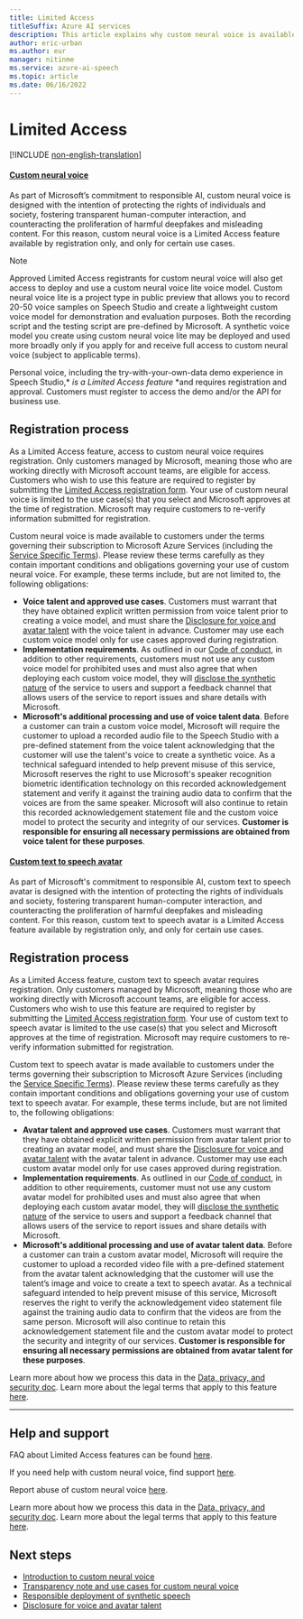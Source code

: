 ```yaml
---
title: Limited Access
titleSuffix: Azure AI services
description: This article explains why custom neural voice is available as Limited Access feature and how to request access.
author: eric-urban
ms.author: eur
manager: nitinme
ms.service: azure-ai-speech
ms.topic: article
ms.date: 06/16/2022
---
```


# Limited Access

[!INCLUDE [non-english-translation](../../includes/non-english-translation.md)]

#### [Custom neural voice](#tab/cnv)

As part of Microsoft’s commitment to responsible AI, custom neural voice is designed with the intention of protecting the rights of individuals and society, fostering transparent human-computer interaction, and counteracting the proliferation of harmful deepfakes and misleading content. For this reason, custom neural voice is a Limited Access feature available by registration only, and only for certain use cases.

> [!NOTE]
> Approved Limited Access registrants for custom neural voice will also get access to deploy and use a custom neural voice lite voice model. Custom neural voice lite is a project type in public preview that allows you to record 20-50 voice samples on Speech Studio and create a lightweight custom voice model for demonstration and evaluation purposes. Both the recording script and the testing script are pre-defined by Microsoft. A synthetic voice model you create using custom neural voice lite may be deployed and used more broadly only if you apply for and receive full access to custom neural voice (subject to applicable terms).
>
> Personal voice, including the try-with-your-own-data demo experience in Speech Studio,* *is a Limited Access feature* *and requires registration and approval. Customers must register to access the demo and/or the API for business use.   

## Registration process 

As a Limited Access feature, access to custom neural voice requires registration. Only customers managed by Microsoft, meaning those who are working directly with Microsoft account teams, are eligible for access. Customers who wish to use this feature are required to register by submitting the [Limited Access registration form](https://aka.ms/customneural). Your use of custom neural voice is limited to the use case(s) that you select and Microsoft approves at the time of registration. Microsoft may require customers to re-verify information submitted for registration. 

Custom neural voice is made available to customers under the terms governing their subscription to Microsoft Azure Services (including the [Service Specific Terms](https://go.microsoft.com/fwlink/?linkid=2018760)). Please review these terms carefully as they contain important conditions and obligations governing your use of custom neural voice. For example, these terms include, but are not limited to, the following obligations:
- **Voice talent and approved use cases**. Customers must warrant that they have obtained explicit written permission from voice talent prior to creating a voice model, and must share the [Disclosure for voice and avatar talent](/azure/ai-foundry/responsible-ai/speech-service/disclosure-voice-talent) with the voice talent in advance. Customer may use each custom voice model only for use cases approved during registration. 
- **Implementation requirements**. As outlined in our [Code of conduct](/legal/ai-code-of-conduct?context=/azure/ai-services/speech-service/context/context), in addition to other requirements, customers must not use any custom voice model for prohibited uses and must also agree that when deploying each custom voice model, they will [disclose the synthetic nature](/azure/ai-foundry/responsible-ai/speech-service/text-to-speech/concepts-disclosure-guidelines) of the service to users and support a feedback channel that allows users of the service to report issues and share details with Microsoft. 
- **Microsoft's additional processing and use of voice talent data**. Before a customer can train a custom voice model, Microsoft will require the customer to upload a recorded audio file to the Speech Studio with a pre-defined statement from the voice talent acknowledging that the customer will use the talent's voice to create a synthetic voice. As a technical safeguard intended to help prevent misuse of this service, Microsoft reserves the right to use Microsoft's speaker recognition biometric identification technology on this recorded acknowledgement statement and verify it against the training audio data to confirm that the voices are from the same speaker. Microsoft will also continue to retain this recorded acknowledgement statement file and the custom voice model to protect the security and integrity of our services. **Customer is responsible for ensuring all necessary permissions are obtained from voice talent for these purposes**.

#### [Custom text to speech avatar](#tab/avatar)

As part of Microsoft's commitment to responsible AI, custom text to speech avatar is designed with the intention of protecting the rights of individuals and society, fostering transparent human-computer interaction, and counteracting the proliferation of harmful deepfakes and misleading content. For this reason, custom text to speech avatar is a Limited Access feature available by registration only, and only for certain use cases.

## Registration process 

As a Limited Access feature, custom text to speech avatar requires registration. Only customers managed by Microsoft, meaning those who are working directly with Microsoft account teams, are eligible for access. Customers who wish to use this feature are required to register by submitting the [Limited Access registration form](https://aka.ms/customneural). Your use of custom text to speech avatar is limited to the use case(s) that you select and Microsoft approves at the time of registration. Microsoft may require customers to re-verify information submitted for registration.  

Custom text to speech avatar is made available to customers under the terms governing their subscription to Microsoft Azure Services (including the [Service Specific Terms](https://go.microsoft.com/fwlink/?linkid=2018760)). Please review these terms carefully as they contain important conditions and obligations governing your use of custom text to speech avatar. For example, these terms include, but are not limited to, the following obligations: 
- **Avatar talent and approved use cases**. Customers must warrant that they have obtained explicit written permission from avatar talent prior to creating an avatar model, and must share the [Disclosure for voice and avatar talent](/azure/ai-foundry/responsible-ai/speech-service/disclosure-voice-talent) with the avatar talent in advance. Customer may use each custom avatar model only for use cases approved during registration.  
- **Implementation requirements**. As outlined in our [Code of conduct](/legal/ai-code-of-conduct?context=/azure/ai-services/speech-service/context/context), in addition to other requirements, customer must not use any  custom avatar model for prohibited uses and must also agree that when deploying each custom avatar model, they will [disclose the synthetic nature](/azure/ai-foundry/responsible-ai/speech-service/text-to-speech/concepts-disclosure-guidelines) of the service to users and support a feedback channel that allows users of the service to report issues and share details with Microsoft. 
- **Microsoft's additional processing and use of avatar talent data**. Before a customer can train a custom avatar model, Microsoft will require the customer to upload a recorded video file with a pre-defined statement from the avatar talent acknowledging that the customer will use the talent’s image and voice to create a text to speech avatar. As a technical safeguard intended to help prevent misuse of this service, Microsoft reserves the right to verify the acknowledgement video statement file against the training audio data to confirm that the videos are from the same person. Microsoft will also continue to retain this acknowledgement statement file and the custom avatar model to protect the security and integrity of our services. **Customer is responsible for ensuring all necessary permissions are obtained from avatar talent for these purposes**. 

Learn more about how we process this data in the [Data, privacy, and security doc](/azure/ai-foundry/responsible-ai/speech-service/text-to-speech/data-privacy-security). Learn more about the legal terms that apply to this feature [here](https://azure.microsoft.com/support/legal/).

---

## Help and support

FAQ about Limited Access features can be found [here](/azure/ai-services/cognitive-services-limited-access).

If you need help with custom neural voice, find support [here](/azure/ai-services/cognitive-services-support-options).

Report abuse of custom neural voice [here](https://aka.ms/reportabuse).

Learn more about how we process this data in the [Data, privacy, and security doc](/azure/ai-foundry/responsible-ai/speech-service/text-to-speech/data-privacy-security). Learn more about the legal terms that apply to this feature [here](https://azure.microsoft.com/support/legal/). 

## Next steps

* [Introduction to custom neural voice](/azure/ai-services/speech-service/custom-neural-voice)
* [Transparency note and use cases for custom neural voice](/azure/ai-foundry/responsible-ai/speech-service/text-to-speech/transparency-note)
* [Responsible deployment of synthetic speech](/azure/ai-foundry/responsible-ai/speech-service/text-to-speech/transparency-note)
* [Disclosure for voice and avatar talent](/azure/ai-foundry/responsible-ai/speech-service/disclosure-voice-talent)
